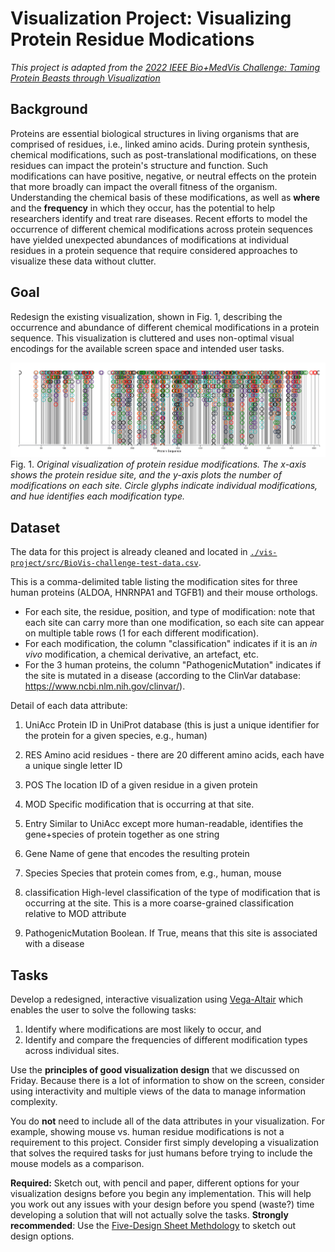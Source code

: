 # Visualization Project: Visualizing Protein Residue Modications 

*This project is adapted from the [2022 IEEE Bio+MedVis Challenge: Taming Protein Beasts through Visualization](http://biovis.net/2022/biovisChallenges_vis/)*

## Background 

Proteins are essential biological structures in living organisms that are comprised of residues, i.e., linked amino acids.  During protein synthesis, chemical modifications, such as post-translational modifications, on these residues can impact the protein's structure and function. Such modifications can have positive, negative, or neutral effects on the protein that more broadly can impact the overall fitness of the organism. Understanding the chemical basis of these modifications, as well as **where** and the **frequency** in which they occur, has the potential to help researchers identify and treat rare diseases. Recent efforts to model the occurrence of different chemical modifications across protein sequences have yielded unexpected abundances of modifications at individual residues in a protein sequence that require considered approaches to visualize these data without clutter. 

## Goal 

Redesign the existing visualization, shown in Fig. 1, describing the occurrence and abundance of different chemical modifications in a protein sequence. This visualization is cluttered and uses non-optimal visual encodings for the available screen space and intended user tasks. 

![Fig. 1](./src/fig2_overplot.png) Fig. 1. *Original visualization of protein residue modifications. The x-axis shows the protein residue site, and the y-axis plots the number of modifications on each site. Circle glyphs indicate individual modifications, and hue identifies each modification type.*

## Dataset 

The data for this project is already cleaned and located in [`./vis-project/src/BioVis-challenge-test-data.csv`](vis-project/src/BioVis-challenge-test-data.csv).

This is a comma-delimited table listing the modification sites for three human proteins (ALDOA, HNRNPA1 and TGFB1) and their mouse orthologs.

* For each site,  the residue, position, and type of modification: note that each site can carry more than one modification, so each site can appear on multiple table rows (1 for each different modification).
* For each modification, the column "classification" indicates if it is an *in vivo* modification, a chemical derivative, an artefact, etc.
* For the 3 human proteins, the column "PathogenicMutation" indicates if the site is mutated in a disease (according to the ClinVar database: https://www.ncbi.nlm.nih.gov/clinvar/). 

Detail of each data attribute:
1. UniAcc
Protein ID in UniProt database (this is just a unique identifier for the protein for a given species, e.g., human)

2. RES
Amino acid residues - there are 20 different amino acids, each have a unique single letter ID

3. POS
The location ID of a given residue in a given protein 

4. MOD
Specific modification that is occurring at that site. 


5. Entry
Similar to UniAcc except more human-readable, identifies the gene+species of protein together as one string

6. Gene
Name of gene that encodes the resulting protein

7. Species
Species that protein comes from, e.g., human, mouse

8. classification
High-level classification of the type of modification that is occurring at the site. This is a more coarse-grained classification relative to MOD attribute

9. PathogenicMutation
Boolean. If True, means that this site is associated with a disease


## Tasks 

Develop a redesigned, interactive visualization using [Vega-Altair](https://altair-viz.github.io/index.html) which enables the user to solve the following tasks:

1. Identify where modifications are most likely to occur, and 
2. Identify and compare the frequencies of different modification types across individual sites. 

Use the **principles of good visualization design** that we discussed on Friday. Because there is a lot of information to show on the screen, consider using interactivity and multiple views of the data to manage information complexity. 

You do **not** need to include all of the data attributes in your visualization. For example, showing mouse vs. human residue modifications is not a requirement to this project. Consider first simply developing a visualization that solves the required tasks for just humans before trying to include the mouse models as a comparison. 

**Required:** Sketch out, with pencil and paper, different options for your visualization designs before you begin any implementation. This will help you work out any issues with your design before you spend (waste?) time developing a solution that will not actually solve the tasks. 
**Strongly recommended**: Use the [Five-Design Sheet Methdology](http://fds.design) to sketch out design options. 